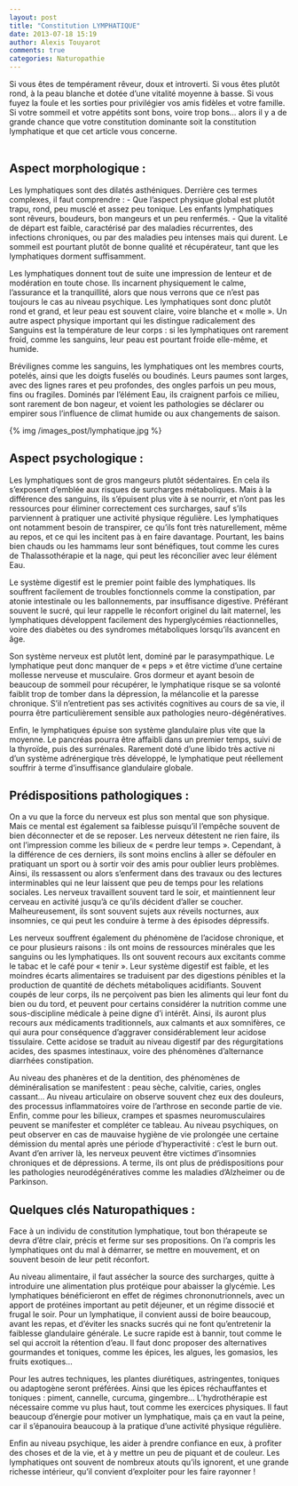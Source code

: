 ```yaml
---
layout: post
title: "Constitution LYMPHATIQUE"
date: 2013-07-18 15:19
author: Alexis Touyarot
comments: true
categories: Naturopathie
---
```


<div class="resume">
Si vous êtes de tempérament rêveur, doux et introverti. Si vous êtes plutôt rond, à la peau blanche et dotée d’une vitalité moyenne à basse. Si vous fuyez la foule et les sorties pour privilégier vos amis fidèles et votre famille. Si votre sommeil et votre appétits sont bons, voire trop bons… alors il y a de grande chance que votre constitution dominante soit la constitution lymphatique et que cet article vous concerne.
</div><br />
<!-- more -->
 
<h2>Aspect morphologique :</h2>
Les lymphatiques sont des dilatés asthéniques. Derrière ces termes complexes, il faut comprendre :
- Que l’aspect physique global est plutôt trapu, rond, peu musclé et assez peu tonique. Les enfants lymphatiques sont rêveurs, boudeurs, bon mangeurs et un peu renfermés.
- Que la vitalité de départ est faible, caractérisé par des maladies récurrentes, des infections chroniques, ou par des maladies peu intenses mais qui durent. Le sommeil est pourtant plutôt de bonne qualité et récupérateur, tant que les lymphatiques dorment suffisamment.

Les lymphatiques donnent tout de suite une impression de lenteur et de modération en toute chose. Ils incarnent physiquement le calme, l’assurance et la tranquillité, alors que nous verrons que ce n’est pas toujours le cas au niveau psychique. Les lymphatiques sont donc plutôt rond et grand, et leur peau est souvent claire, voire blanche et « molle ». Un autre aspect physique important qui les distingue radicalement des Sanguins est la température de leur corps : si les lymphatiques ont rarement froid, comme les sanguins, leur peau est pourtant froide elle-même, et humide. 

Brévilignes comme les sanguins, les lymphatiques ont les membres courts, potelés, ainsi que les doigts fuselés ou boudinés. Leurs paumes sont larges, avec des lignes rares et peu profondes, des ongles parfois un peu mous, fins ou fragiles. Dominés par l’élément Eau, ils craignent parfois ce milieu, sont rarement de bon nageur, et voient les pathologies se déclarer ou empirer sous l’influence de climat humide ou aux changements de saison.

<div class="image_post">{% img /images_post/lymphatique.jpg %}</div>

<h2>Aspect psychologique :</h2>
Les lymphatiques sont de gros mangeurs plutôt sédentaires. En cela ils s’exposent d’emblée aux risques de surcharges métaboliques. Mais à la différence des sanguins, ils s’épuisent plus vite à se nourrir, et n’ont pas les ressources pour éliminer correctement ces surcharges, sauf s’ils parviennent à pratiquer une activité physique régulière. Les lymphatiques ont notamment besoin de transpirer, ce qu’ils font très naturellement, même au repos, et ce qui les incitent pas à en faire davantage. Pourtant, les bains bien chauds ou les hammams leur sont bénéfiques, tout comme les cures de Thalassothérapie et la nage, qui peut les réconcilier avec leur élément Eau.

Le système digestif est le premier point faible des lymphatiques. Ils souffrent facilement de troubles fonctionnels comme la constipation, par atonie intestinale ou les ballonnements, par insuffisance digestive. Préférant souvent le sucré, qui leur rappelle le réconfort originel du lait maternel, les lymphatiques développent facilement des hyperglycémies réactionnelles, voire des diabètes ou des syndromes métaboliques lorsqu’ils avancent en âge.

Son système nerveux est plutôt lent, dominé par le parasympathique. Le lymphatique peut donc manquer de « peps » et être victime d’une certaine mollesse nerveuse et musculaire. Gros dormeur et ayant besoin de beaucoup de sommeil pour récupérer, le lymphatique risque se sa volonté faiblit trop de tomber dans la dépression, la mélancolie et la paresse chronique. S’il n’entretient pas ses activités cognitives au cours de sa vie, il pourra être particulièrement sensible aux pathologies neuro-dégénératives.

Enfin, le lymphatiques épuise son système glandulaire plus vite que la moyenne. Le pancréas pourra être affaibli dans un premier temps, suivi de la thyroïde, puis des surrénales. Rarement doté d’une libido très active ni d’un système adrénergique très développé, le lymphatique peut réellement souffrir à terme d’insuffisance glandulaire globale.

<h2>Prédispositions pathologiques :</h2>
On a vu que la force du nerveux est plus son mental que son physique. Mais ce mental est également sa faiblesse puisqu’il l’empêche souvent de bien déconnecter et de se reposer. Les nerveux détestent ne rien faire, ils ont l’impression comme les bilieux de « perdre leur temps ». Cependant, à la différence de ces derniers, ils sont moins enclins à aller se défouler en pratiquant un sport ou à sortir voir des amis pour oublier leurs problèmes. Ainsi, ils ressassent ou alors s’enferment dans des travaux ou des lectures interminables qui ne leur laissent que peu de temps pour les relations sociales. Les nerveux travaillent souvent tard le soir, et maintiennent leur cerveau en activité jusqu’à ce qu’ils décident d’aller se coucher. Malheureusement, ils sont souvent sujets aux réveils nocturnes, aux insomnies, ce qui peut les conduire à terme à des épisodes dépressifs.

Les nerveux souffrent également du phénomène de l’acidose chronique, et ce pour plusieurs raisons : ils ont moins de ressources minérales que les sanguins ou les lymphatiques. Ils ont souvent recours aux excitants comme le tabac et le café pour « tenir ». Leur système digestif est faible, et les moindres écarts alimentaires se traduisent par des digestions pénibles et la production de quantité de déchets métaboliques acidifiants. Souvent coupés de leur corps, ils ne perçoivent pas bien les aliments qui leur font du bien ou du tord, et peuvent pour certains considérer  la nutrition comme une sous-discipline médicale à peine digne d’i intérêt. Ainsi, ils auront plus recours aux médicaments traditionnels, aux calmants et aux somnifères, ce qui aura pour conséquence d’aggraver considérablement leur acidose tissulaire.
Cette acidose se traduit au niveau digestif par des régurgitations acides, des spasmes intestinaux, voire des phénomènes d’alternance diarrhées constipation. 

Au niveau des phanères et de la dentition, des phénomènes de déminéralisation se manifestent : peau sèche, calvitie, caries, ongles cassant… Au niveau articulaire on observe souvent chez eux des douleurs, des processus inflammatoires voire de l’arthrose en seconde partie de vie. Enfin, comme pour les bilieux, crampes et spasmes neuromusculaires peuvent se manifester et compléter ce tableau.
Au niveau psychiques, on peut observer en cas de mauvaise hygiène de vie prolongée une certaine démission du mental après une période d’hyperactivité : c’est le burn out. Avant d’en arriver là, les nerveux peuvent être victimes d’insomnies chroniques et de dépressions. A terme, ils ont plus de prédispositions pour les pathologies neurodégénératives comme les maladies d’Alzheimer ou de Parkinson.

<h2>Quelques clés Naturopathiques :</h2>
Face à un individu de constitution lymphatique, tout bon thérapeute se devra d’être clair, précis et ferme sur ses propositions. On l’a compris les lymphatiques ont du mal à démarrer, se mettre en mouvement, et on souvent besoin de leur petit réconfort.

Au niveau alimentaire, il faut assécher la source des surcharges, quitte à introduire une alimentation plus protéique pour abaisser la glycémie. Les lymphatiques bénéficieront en effet de régimes chrononutrionnels, avec un apport de protéines important au petit déjeuner, et un régime dissocié et frugal le soir. Pour un lymphatique, il convient aussi de boire beaucoup, avant les repas, et d’éviter les snacks sucrés qui ne font qu’entretenir la faiblesse glandulaire générale. Le sucre rapide est à bannir, tout comme le sel qui accroit la rétention d’eau. Il faut donc proposer des alternatives gourmandes et toniques, comme les épices, les algues, les gomasios, les fruits exotiques… 

Pour les autres techniques, les plantes diurétiques, astringentes, toniques ou adaptogène seront préférées. Ainsi que les épices réchauffantes et toniques : piment, cannelle, curcuma, gingembre… L’hydrothérapie est nécessaire comme vu plus haut, tout comme les exercices physiques. Il faut beaucoup d’énergie pour motiver un lymphatique, mais ça en vaut la peine, car il s’épanouira beaucoup à la pratique d’une activité physique régulière.

Enfin au niveau psychique, les aider à prendre confiance en eux, à profiter des choses et de la vie, et à y mettre un peu de piquant et de couleur. Les lymphatiques ont souvent de nombreux atouts qu’ils ignorent, et une grande richesse intérieur, qu’il convient d’exploiter pour les faire rayonner !
